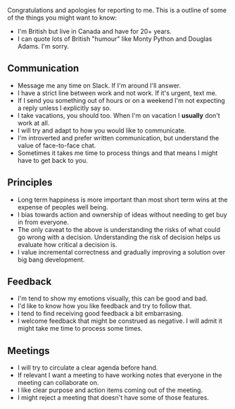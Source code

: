 Congratulations and apologies for reporting to me. This is a outline of some of the things you might want to know:

* I'm British but live in Canada and have for 20+ years.
* I can quote lots of British "humour" like Monty Python and Douglas Adams. I'm sorry.

## Communication

* Message me any time on Slack. If I'm around I'll answer.
* I have a strict line between work and not work. If it's urgent, text me. 
* If I send you something out of hours or on a weekend I'm not expecting a reply unless I explicitly say so.
* I take vacations, you should too. When I'm on vacation I **usually** don't work at all.
* I will try and adapt to how you would like to communicate. 
* I'm introverted and prefer written communication, but understand the value of face-to-face chat. 
* Sometimes it takes me time to process things and that means I might have to get back to you.

## Principles

* Long term happiness is more important than most short term wins at the expense of peoples well being.
* I bias towards action and ownership of ideas without needing to get buy in from everyone.
* The only caveat to the above is understanding the risks of what could go wrong with a decision. Understanding the risk of decision helps us evaluate how critical a decision is.
* I value incremental correctness and gradually improving a solution over big bang development.

## Feedback

* I'm tend to show my emotions visually, this can be good and bad.
* I'd like to know how you like feedback and try to follow that.
* I tend to find receiving good feedback a bit embarrasing.
* I welcome feedback that might be construed as negative. I will admit it might take me time to process some times.

## Meetings

* I will try to circulate a clear agenda before hand.
* If relevant I want a meeting to have working notes that everyone in the meeting can collaborate on.
* I like clear purpose and action items coming out of the meeting.
* I might reject a meeting that doesn't have some of those features.
